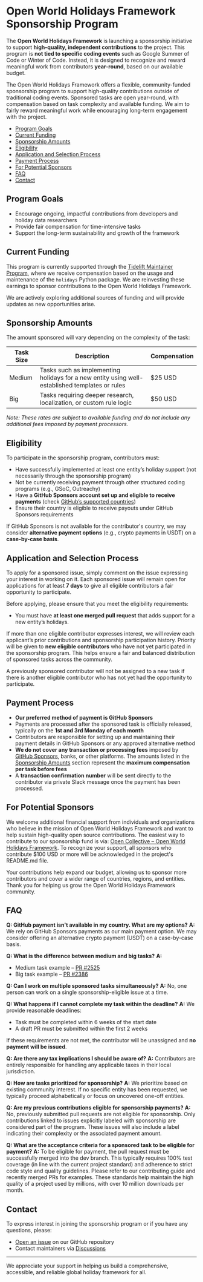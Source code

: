 # Open World Holidays Framework Sponsorship Program

The **Open World Holidays Framework** is launching a sponsorship initiative to support **high-quality, independent contributions** to the project. This program is **not tied to specific coding events** such as Google Summer of Code or Winter of Code. Instead, it is designed to recognize and reward meaningful work from contributors **year-round**, based on our available budget.

The Open World Holidays Framework offers a flexible, community-funded sponsorship program to support high-quality contributions outside of traditional coding events.
Sponsored tasks are open year-round, with compensation based on task complexity and available funding. We aim to fairly reward meaningful work while encouraging long-term engagement with the project.

- [Program Goals](#program-goals)
- [Current Funding](#current-funding)
- [Sponsorship Amounts](#sponsorship-amounts)
- [Eligibility](#eligibility)
- [Application and Selection Process](#application-and-selection-process)
- [Payment Process](#payment-process)
- [For Potential Sponsors](#for-potential-sponsors)
- [FAQ](#faq)
- [Contact](#contact)

## Program Goals

- Encourage ongoing, impactful contributions from developers and holiday data researchers
- Provide fair compensation for time-intensive tasks
- Support the long-term sustainability and growth of the framework

## Current Funding

This program is currently supported through the [Tidelift Maintainer Program](https://tidelift.com/lifter/search/pypi/holidays), where we receive compensation based on the usage and maintenance of the `holidays` Python package. We are reinvesting these earnings to sponsor contributions to the Open World Holidays Framework.

We are actively exploring additional sources of funding and will provide updates as new opportunities arise.

## Sponsorship Amounts

The amount sponsored will vary depending on the complexity of the task:

| Task Size | Description                                                                                    | Compensation |
| --------- | ---------------------------------------------------------------------------------------------- | ------------ |
| Medium    | Tasks such as implementing holidays for a new entity using well-established templates or rules | \$25 USD     |
| Big       | Tasks requiring deeper research, localization, or custom rule logic                            | \$50 USD     |

*Note: These rates are subject to available funding and do not include any additional fees imposed by payment processors.*

## Eligibility

To participate in the sponsorship program, contributors must:

- Have successfully implemented at least one entity’s holiday support (not necessarily through the sponsorship program)
- Not be currently receiving payment through other structured coding programs (e.g., GSoC, Outreachy)
- Have a **GitHub Sponsors account set up and eligible to receive payments** (check [GitHub’s supported countries](https://docs.github.com/en/sponsors/getting-started-with-github-sponsors/about-github-sponsors#supported-regions-for-github-sponsors))
- Ensure their country is eligible to receive payouts under GitHub Sponsors requirements

If GitHub Sponsors is not available for the contributor's country, we may consider **alternative payment options** (e.g., crypto payments in USDT) on a **case-by-case basis**.

## Application and Selection Process

To apply for a sponsored issue, simply comment on the issue expressing your interest in working on it. Each sponsored issue will remain open for applications for at least **7 days** to give all eligible contributors a fair opportunity to participate.

Before applying, please ensure that you meet the eligibility requirements:

- You must have **at least one merged pull request** that adds support for a new entity’s holidays.

If more than one eligible contributor expresses interest, we will review each applicant’s prior contributions and sponsorship participation history. Priority will be given to **new eligible contributors** who have not yet participated in the sponsorship program. This helps ensure a fair and balanced distribution of sponsored tasks across the community.

A previously sponsored contributor will not be assigned to a new task if there is another eligible contributor who has not yet had the opportunity to participate.

## Payment Process

- **Our preferred method of payment is GitHub Sponsors**
- Payments are processed after the sponsored task is officially released, typically on the **1st and 3rd Monday of each month**
- Contributors are responsible for setting up and maintaining their payment details in GitHub Sponsors or any approved alternative method
- **We do not cover any transaction or processing fees** imposed by [GitHub Sponsors](https://docs.github.com/en/sponsors/getting-started-with-github-sponsors/about-github-sponsors#about-github-sponsors), banks, or other platforms. The amounts listed in the [Sponsorship Amounts](#sponsorship-amounts) section represent the **maximum compensation per task before fees**
- A **transaction confirmation number** will be sent directly to the contributor via private Slack message once the payment has been processed.

## For Potential Sponsors

We welcome additional financial support from individuals and organizations who believe in the mission of Open World Holidays Framework and want to help sustain high-quality open source contributions. The easiest way to contribute to our sponsorship fund is via: [Open Collective – Open World Holidays Framework](https://opencollective.com/open-world-holidays-framework). To recognize your support, all sponsors who contribute $100 USD or more will be acknowledged in the project's README.md file.

Your contributions help expand our budget, allowing us to sponsor more contributors and cover a wider range of countries, regions, and entities. Thank you for helping us grow the Open World Holidays Framework community.

## FAQ

**Q: GitHub payment isn't available in my country. What are my options?**
**A:** We rely on GitHub Sponsors payments as our main payment option. We may consider offering an alternative crypto payment (USDT) on a case-by-case basis.

**Q: What is the difference between medium and big tasks?**
**A:**

- Medium task example – [PR #2525](https://github.com/vacanza/holidays/pull/2525)
- Big task example – [PR #2386](https://github.com/vacanza/holidays/pull/2386)

**Q: Can I work on multiple sponsored tasks simultaneously?**
**A:** No, one person can work on a single sponsorship-eligible issue at a time.

**Q: What happens if I cannot complete my task within the deadline?**
**A:** We provide reasonable deadlines:

- Task must be completed within 6 weeks of the start date
- A draft PR must be submitted within the first 2 weeks

If these requirements are not met, the contributor will be unassigned and **no payment will be issued**.

**Q: Are there any tax implications I should be aware of?**
**A:** Contributors are entirely responsible for handling any applicable taxes in their local jurisdiction.

**Q: How are tasks prioritized for sponsorship?**
**A:** We prioritize based on existing community interest. If no specific entity has been requested, we typically proceed alphabetically or focus on uncovered one-off entities.

**Q: Are my previous contributions eligible for sponsorship payments?**
**A:** No, previously submitted pull requests are not eligible for sponsorship. Only contributions linked to issues explicitly labeled with sponsorship are considered part of the program. These issues will also include a label indicating their complexity or the associated payment amount.

**Q: What are the acceptance criteria for a sponsored task to be eligible for payment?**
**A:** To be eligible for payment, the pull request must be successfully merged into the dev branch. This typically requires 100% test coverage (in line with the current project standard) and adherence to strict code style and quality guidelines. Please refer to our contributing guide and recently merged PRs for examples. These standards help maintain the high quality of a project used by millions, with over 10 million downloads per month.

## Contact

To express interest in joining the sponsorship program or if you have any questions, please:

- [Open an issue](https://github.com/vacanza/holidays/issues/new) on our GitHub repository
- Contact maintainers via [Discussions](https://github.com/vacanza/holidays/discussions/2545)

---

We appreciate your support in helping us build a comprehensive, accessible, and reliable global holiday framework for all.
